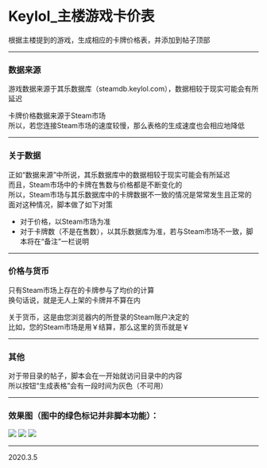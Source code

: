 # Keylol_主楼游戏卡价表

根据主楼提到的游戏，生成相应的卡牌价格表，并添加到帖子顶部

---
### 数据来源

游戏数据来源于其乐数据库（steamdb.keylol.com），数据相较于现实可能会有所延迟

卡牌价格数据来源于Steam市场<br>
所以，若您连接Steam市场的速度较慢，那么表格的生成速度也会相应地降低

---
### 关于数据

正如“数据来源”中所说，其乐数据库中的数据相较于现实可能会有所延迟<br>
而且，Steam市场中的卡牌在售数与价格都是不断变化的<br>
所以，Steam市场与其乐数据库中的卡牌数据不一致的情况是常常发生且正常的<br>
面对这种情况，脚本做了如下对策

- 对于价格，以Steam市场为准
- 对于卡牌数（不是在售数），以其乐数据库为准，若与Steam市场不一致，脚本将在“备注”一栏说明

---
### 价格与货币

只有Steam市场上存在的卡牌参与了均价的计算<br>
换句话说，就是无人上架的卡牌并不算在内

关于货币，这是由您浏览器内的所登录的Steam账户决定的<br>
比如，您的Steam市场是用￥结算，那么这里的货币就是￥

---
### 其他
对于带目录的帖子，脚本会在一开始就访问目录中的内容<br>
所以按钮“生成表格”会有一段时间为灰色（不可用）

---
### 效果图（图中的绿色标记并非脚本功能）：
![](https://i.loli.net/2020/03/05/zTy3KsgUt7xXnif.png)
![](https://i.loli.net/2020/03/05/lLWOwkNd6Jqvb4P.png)
![](https://i.loli.net/2020/03/05/I4n2NJEG59hjOgB.png)

---
2020.3.5